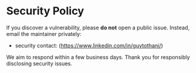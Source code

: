 # Security Policy

If you discover a vulnerability, please **do not** open a public issue.
Instead, email the maintainer privately:

- security contact: (https://www.linkedin.com/in/guytothani/)

We aim to respond within a few business days. Thank you for responsibly
disclosing security issues.
